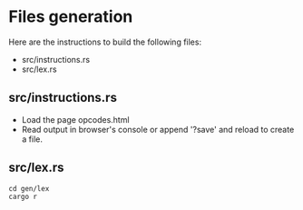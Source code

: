 
# Files generation

Here are the instructions to build the following files:  
- src/instructions.rs
- src/lex.rs

## src/instructions.rs

- Load the page opcodes.html  
- Read output in browser's console or append '?save' and reload to create a file.  

## src/lex.rs

```
cd gen/lex
cargo r
```
